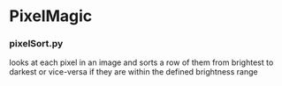# PixelMagic

### pixelSort.py
looks at each pixel in an image and sorts a row of them from brightest to darkest or vice-versa if they are within the defined brightness range

